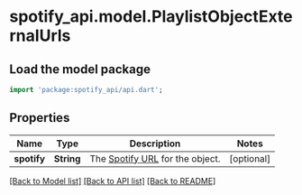 # spotify_api.model.PlaylistObjectExternalUrls

## Load the model package
```dart
import 'package:spotify_api/api.dart';
```

## Properties
Name | Type | Description | Notes
------------ | ------------- | ------------- | -------------
**spotify** | **String** | The [Spotify URL](/documentation/web-api/concepts/spotify-uris-ids) for the object.  | [optional] 

[[Back to Model list]](../README.md#documentation-for-models) [[Back to API list]](../README.md#documentation-for-api-endpoints) [[Back to README]](../README.md)


